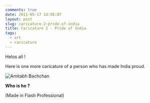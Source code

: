 ```yaml
---
comments: true
date: 2011-05-17 14:58:07
layout: post
slug: caricature-2-pride-of-india
title: Caricature 2 - Pride of India
tags:
  - art
  - caricature
---
```


Helos all !

Here is one more caricature of a person who has made India proud.

<img src="/images/amitabh1.png" alt="Amitabh Bachchan" title="Hainnnnnnnnnnn!" />

**Who is he ?**

(Made in Flash Professional)
